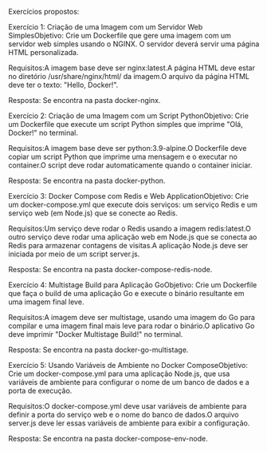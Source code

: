 Exercícios propostos:

Exercício 1: Criação de uma Imagem com um Servidor Web SimplesObjetivo:
Crie um Dockerfile que gere uma imagem com um servidor web simples usando o NGINX. O servidor deverá servir uma página HTML personalizada.

Requisitos:A imagem base deve ser nginx:latest.A página HTML deve estar no diretório /usr/share/nginx/html/ da imagem.O arquivo da página HTML deve ter o texto: "Hello, Docker!".

Resposta: Se encontra na pasta docker-nginx.

Exercício 2: Criação de uma Imagem com um Script PythonObjetivo:
Crie um Dockerfile que execute um script Python simples que imprime "Olá, Docker!" no terminal.

Requisitos:A imagem base deve ser python:3.9-alpine.O Dockerfile deve copiar um script Python que imprime uma mensagem e o executar no container.O script deve rodar automaticamente quando o container iniciar.

Resposta: Se encontra na pasta docker-python.

Exercício 3: Docker Compose com Redis e Web ApplicationObjetivo:
Crie um docker-compose.yml que execute dois serviços: um serviço Redis e um serviço web (em Node.js) que se conecte ao Redis.

Requisitos:Um serviço deve rodar o Redis usando a imagem redis:latest.O outro serviço deve rodar uma aplicação web em Node.js que se conecta ao Redis para armazenar contagens de visitas.A aplicação Node.js deve ser iniciada por meio de um script server.js.

Resposta: Se encontra na pasta docker-compose-redis-node.

Exercício 4: Multistage Build para Aplicação GoObjetivo:
Crie um Dockerfile que faça o build de uma aplicação Go e execute o binário resultante em uma imagem final leve.

Requisitos:A imagem deve ser multistage, usando uma imagem do Go para compilar e uma imagem final mais leve para rodar o binário.O aplicativo Go deve imprimir "Docker Multistage Build!" no terminal.

Resposta: Se encontra na pasta docker-go-multistage.

Exercício 5: Usando Variáveis de Ambiente no Docker ComposeObjetivo:
Crie um docker-compose.yml para uma aplicação Node.js, que usa variáveis de ambiente para configurar o nome de um banco de dados e a porta de execução.

Requisitos:O docker-compose.yml deve usar variáveis de ambiente para definir a porta do serviço web e o nome do banco de dados.O arquivo server.js deve ler essas variáveis de ambiente para exibir a configuração.

Resposta: Se encontra na pasta docker-compose-env-node.
